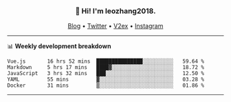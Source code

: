 <h3 align="center">👋 Hi! I'm leozhang2018.</h3>
<p align="center">
  <a href="https://code.leozhang2018.me">Blog</a> •
  <a href="https://twitter.com/leozhang2018">Twitter</a> •
  <a href="https://www.v2ex.com/member/leozhang">V2ex</a> •
  <a href="https://www.instagram.com/leozhanghere">Instagram</a>
</p>

-------

📊 **Weekly development breakdown**
<!--START_SECTION:waka-->
```text
Vue.js       16 hrs 52 mins  ███████████████░░░░░░░░░░   59.64 % 
Markdown     5 hrs 17 mins   ████▓░░░░░░░░░░░░░░░░░░░░   18.72 % 
JavaScript   3 hrs 32 mins   ███░░░░░░░░░░░░░░░░░░░░░░   12.50 % 
YAML         55 mins         ▓░░░░░░░░░░░░░░░░░░░░░░░░   03.28 % 
Docker       31 mins         ▒░░░░░░░░░░░░░░░░░░░░░░░░   01.86 % 
```
<!--END_SECTION:waka-->
-------
